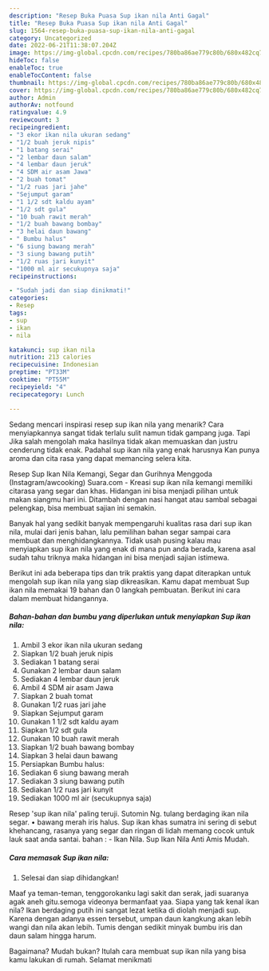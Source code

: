 ```yaml
---
description: "Resep Buka Puasa Sup ikan nila Anti Gagal"
title: "Resep Buka Puasa Sup ikan nila Anti Gagal"
slug: 1564-resep-buka-puasa-sup-ikan-nila-anti-gagal
category: Uncategorized
date: 2022-06-21T11:38:07.204Z
image: https://img-global.cpcdn.com/recipes/780ba86ae779c80b/680x482cq70/sup-ikan-nila-foto-resep-utama.jpg
hideToc: false
enableToc: true
enableTocContent: false
thumbnail: https://img-global.cpcdn.com/recipes/780ba86ae779c80b/680x482cq70/sup-ikan-nila-foto-resep-utama.jpg
cover: https://img-global.cpcdn.com/recipes/780ba86ae779c80b/680x482cq70/sup-ikan-nila-foto-resep-utama.jpg
author: Admin
authorAv: notfound
ratingvalue: 4.9
reviewcount: 3
recipeingredient:
- "3 ekor ikan nila ukuran sedang"
- "1/2 buah jeruk nipis"
- "1 batang serai"
- "2 lembar daun salam"
- "4 lembar daun jeruk"
- "4 SDM air asam Jawa"
- "2 buah tomat"
- "1/2 ruas jari jahe"
- "Sejumput garam"
- "1 1/2 sdt kaldu ayam"
- "1/2 sdt gula"
- "10 buah rawit merah"
- "1/2 buah bawang bombay"
- "3 helai daun bawang"
- " Bumbu halus"
- "6 siung bawang merah"
- "3 siung bawang putih"
- "1/2 ruas jari kunyit"
- "1000 ml air secukupnya saja"
recipeinstructions:

- "Sudah jadi dan siap dinikmati!"
categories:
- Resep
tags:
- sup
- ikan
- nila

katakunci: sup ikan nila 
nutrition: 213 calories
recipecuisine: Indonesian
preptime: "PT33M"
cooktime: "PT55M"
recipeyield: "4"
recipecategory: Lunch

---
```



Sedang mencari inspirasi resep sup ikan nila yang menarik? Cara menyiapkannya sangat tidak terlalu sulit namun tidak gampang juga. Tapi Jika salah mengolah maka hasilnya tidak akan memuaskan dan justru cenderung tidak enak. Padahal sup ikan nila yang enak harusnya Kan punya aroma dan cita rasa yang dapat memancing selera kita.


Resep Sup Ikan Nila Kemangi, Segar dan Gurihnya Menggoda (Instagram/awcooking) Suara.com - Kreasi sup ikan nila kemangi memiliki citarasa yang segar dan khas. Hidangan ini bisa menjadi pilihan untuk makan siangmu hari ini. Ditambah dengan nasi hangat atau sambal sebagai pelengkap, bisa membuat sajian ini semakin.

Banyak hal yang sedikit banyak mempengaruhi kualitas rasa dari sup ikan nila, mulai dari jenis bahan, lalu pemilihan bahan segar sampai cara membuat dan menghidangkannya. Tidak usah pusing kalau mau menyiapkan sup ikan nila yang enak di mana pun anda berada, karena asal sudah tahu triknya maka hidangan ini bisa menjadi sajian istimewa.


Berikut ini ada beberapa tips dan trik praktis yang dapat diterapkan untuk mengolah sup ikan nila yang siap dikreasikan. Kamu dapat membuat Sup ikan nila memakai 19 bahan dan 0 langkah pembuatan. Berikut ini cara dalam membuat hidangannya.

<!--inarticleads1-->

##### Bahan-bahan dan bumbu yang diperlukan untuk menyiapkan Sup ikan nila:

1. Ambil 3 ekor ikan nila ukuran sedang
1. Siapkan 1/2 buah jeruk nipis
1. Sediakan 1 batang serai
1. Gunakan 2 lembar daun salam
1. Sediakan 4 lembar daun jeruk
1. Ambil 4 SDM air asam Jawa
1. Siapkan 2 buah tomat
1. Gunakan 1/2 ruas jari jahe
1. Siapkan Sejumput garam
1. Gunakan 1 1/2 sdt kaldu ayam
1. Siapkan 1/2 sdt gula
1. Gunakan 10 buah rawit merah
1. Siapkan 1/2 buah bawang bombay
1. Siapkan 3 helai daun bawang
1. Persiapkan  Bumbu halus:
1. Sediakan 6 siung bawang merah
1. Sediakan 3 siung bawang putih
1. Sediakan 1/2 ruas jari kunyit
1. Sediakan 1000 ml air (secukupnya saja)


Resep &#39;sup ikan nila&#39; paling teruji. Sutomin Ng. tulang berdaging ikan nila segar. • bawang merah iris halus. Sup ikan khas sumatra ini sering di sebut khehancang, rasanya yang segar dan ringan di lidah memang cocok untuk lauk saat anda santai. bahan : - Ikan Nila. Sup Ikan Nila Anti Amis Mudah. 

<!--inarticleads2-->

##### Cara memasak Sup ikan nila:


1. Selesai dan siap dihidangkan!

Maaf ya teman-teman, tenggorokanku lagi sakit dan serak, jadi suaranya agak aneh gitu.semoga videonya bermanfaat yaa. Siapa yang tak kenal ikan nila? Ikan berdaging putih ini sangat lezat ketika di diolah menjadi sup. Karena dengan adanya essen tersebut, umpan daun kangkung akan lebih wangi dan nila akan lebih. Tumis dengan sedikit minyak bumbu iris dan daun salam hingga harum. 

Bagaimana? Mudah bukan? Itulah cara membuat sup ikan nila yang bisa kamu lakukan di rumah. Selamat menikmati
